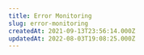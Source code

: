 ```yaml
---
title: Error Monitoring
slug: error-monitoring
createdAt: 2021-09-13T23:56:14.000Z
updatedAt: 2022-08-03T19:08:25.000Z
---
```

